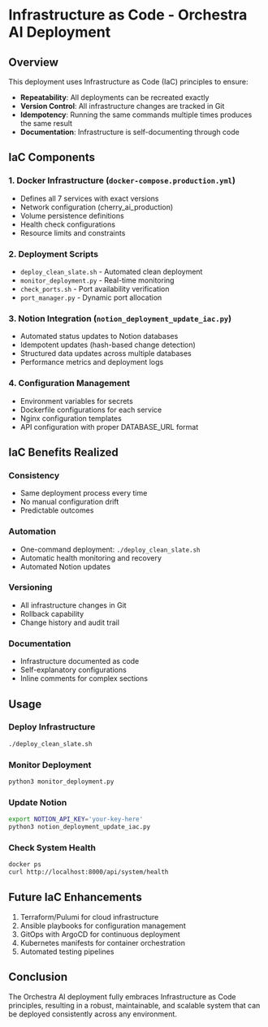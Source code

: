 # Infrastructure as Code - Orchestra AI Deployment

## Overview
This deployment uses Infrastructure as Code (IaC) principles to ensure:
- **Repeatability**: All deployments can be recreated exactly
- **Version Control**: All infrastructure changes are tracked in Git
- **Idempotency**: Running the same commands multiple times produces the same result
- **Documentation**: Infrastructure is self-documenting through code

## IaC Components

### 1. Docker Infrastructure (`docker-compose.production.yml`)
- Defines all 7 services with exact versions
- Network configuration (cherry_ai_production)
- Volume persistence definitions
- Health check configurations
- Resource limits and constraints

### 2. Deployment Scripts
- `deploy_clean_slate.sh` - Automated clean deployment
- `monitor_deployment.py` - Real-time monitoring
- `check_ports.sh` - Port availability verification
- `port_manager.py` - Dynamic port allocation

### 3. Notion Integration (`notion_deployment_update_iac.py`)
- Automated status updates to Notion databases
- Idempotent updates (hash-based change detection)
- Structured data updates across multiple databases
- Performance metrics and deployment logs

### 4. Configuration Management
- Environment variables for secrets
- Dockerfile configurations for each service
- Nginx configuration templates
- API configuration with proper DATABASE_URL format

## IaC Benefits Realized

### Consistency
- Same deployment process every time
- No manual configuration drift
- Predictable outcomes

### Automation
- One-command deployment: `./deploy_clean_slate.sh`
- Automatic health monitoring and recovery
- Automated Notion updates

### Versioning
- All infrastructure changes in Git
- Rollback capability
- Change history and audit trail

### Documentation
- Infrastructure documented as code
- Self-explanatory configurations
- Inline comments for complex sections

## Usage

### Deploy Infrastructure
```bash
./deploy_clean_slate.sh
```

### Monitor Deployment
```bash
python3 monitor_deployment.py
```

### Update Notion
```bash
export NOTION_API_KEY='your-key-here'
python3 notion_deployment_update_iac.py
```

### Check System Health
```bash
docker ps
curl http://localhost:8000/api/system/health
```

## Future IaC Enhancements
1. Terraform/Pulumi for cloud infrastructure
2. Ansible playbooks for configuration management
3. GitOps with ArgoCD for continuous deployment
4. Kubernetes manifests for container orchestration
5. Automated testing pipelines

## Conclusion
The Orchestra AI deployment fully embraces Infrastructure as Code principles, resulting in a robust, maintainable, and scalable system that can be deployed consistently across any environment. 